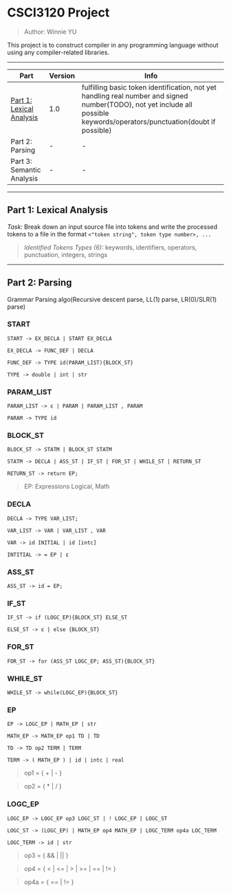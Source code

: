 # CSCI3120 Project

> Author: Winnie YU 

This project is to construct compiler in any programming language without using any compiler-related libraries.

---

| Part | Version | Info |
|  ----  | ----  | ---- |
| [Part 1: Lexical Analysis](##Part1:LexicalAnalysis) | 1.0 | fulfilling basic token identification, not yet handling real number and signed number(TODO), not yet include all possible keywords/operators/punctuation(doubt if possible)|
| Part 2: Parsing | - | - |
| Part 3: Semantic Analysis | - | - |

---

## Part 1: Lexical Analysis

_Task:_ Break down an input source file into tokens and write the processed tokens to a file in the format  `<"token string", token type number>, ...`

> _Identified Tokens Types (6):_ keywords, identifiers, operators, punctuation, integers, strings

---

## Part 2: Parsing

Grammar Parsing algo(Recursive descent parse, LL(1) parse, LR(0)/SLR(1) parse)

### START
```
START -> EX_DECLA | START EX_DECLA

EX_DECLA -> FUNC_DEF | DECLA

FUNC_DEF -> TYPE id(PARAM_LIST){BLOCK_ST}

TYPE -> double | int | str
```

### PARAM_LIST
```
PARAM_LIST -> ɛ | PARAM | PARAM_LIST , PARAM

PARAM -> TYPE id
```

### BLOCK_ST
```
BLOCK_ST -> STATM | BLOCK_ST STATM

STATM -> DECLA | ASS_ST | IF_ST | FOR_ST | WHILE_ST | RETURN_ST

RETURN_ST -> return EP;
```
> EP: Expressions Logical, Math

### DECLA
```
DECLA -> TYPE VAR_LIST;

VAR_LIST -> VAR | VAR_LIST , VAR

VAR -> id INITIAL | id [intc]

INTITIAL -> = EP | ɛ
```

### ASS_ST
```
ASS_ST -> id = EP;
```

### IF_ST
```
IF_ST -> if (LOGC_EP){BLOCK_ST} ELSE_ST

ELSE_ST -> ɛ | else {BLOCK_ST}
```

### FOR_ST
```
FOR_ST -> for (ASS_ST LOGC_EP; ASS_ST){BLOCK_ST}
```

### WHILE_ST
```
WHILE_ST -> while(LOGC_EP){BLOCK_ST}
```

### EP
```
EP -> LOGC_EP | MATH_EP | str

MATH_EP -> MATH_EP op1 TD | TD

TD -> TD op2 TERM | TERM

TERM -> ( MATH_EP ) | id | intc | real
```
> op1 = { + | - }

> op2 = { * | / }

### LOGC_EP
```
LOGC_EP -> LOGC_EP op3 LOGC_ST | ! LOGC_EP | LOGC_ST

LOGC_ST -> (LOGC_EP) | MATH_EP op4 MATH_EP | LOGC_TERM op4a LOC_TERM

LOGC_TERM -> id | str
```
> op3 = { && | || }

> op4 = { < | <= | > | >= | == | != }

> op4a = { == | != }